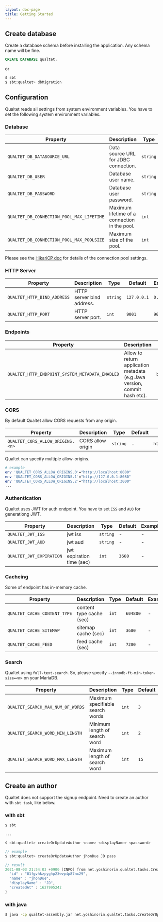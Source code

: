 ```yaml
---
layout: doc-page
title: Getting Started
---
```


## Create database

Create a database schema before installing the application. Any schema name will be fine.

```sql
CREATE DATABASE qualtet;
```

or

```sh
$ sbt
$ sbt:qualtet> dbMigration
```

## Configuration

Qualtet reads all settings from system environment variables. You have to set the following system environment variables.

### Database

|Property|Description|Type|Default|Example|
|---|---|---|---|---|
|`QUALTET_DB_DATASOURCE_URL`|Data source URL for JDBC connection.|`string`|-|`jdbc:mariadb://127.0.0.1/cahsper?useUnicode=true&characterEncoding=utf8mb4`|
|`QUALTET_DB_USER`|Database user name.|`string`|-|`root`|
|`QUALTET_DB_PASSWORD`|Database user password.|`string`|-|`pass`|
|`QUALTET_DB_CONNECTION_POOL_MAX_LIFETIME`|Maximum lifetime of a connection in the pool.|`int`|`1800000`|`1800000`|
|`QUALTET_DB_CONNECTION_POOL_MAX_POOLSIZE`|Maximum size of the pool.|`int`|`10`|`10`|

Please see the [HikariCP doc](https://github.com/brettwooldridge/HikariCP) for details of the connection pool settings.

### HTTP Server

|Property|Description|Type|Default|Example|
|---|---|---|---|---|
|`QUALTET_HTTP_BIND_ADDRESS`|HTTP server bind address.|`string`|`127.0.0.1`|`0.0.0.0`|
|`QUALTET_HTTP_PORT`|HTTP server port.|`int`|`9001`|`9001`|

### Endpoints

|Property|Description|Type|Default|Example|
|---|---|---|---|---|
|`QUALTET_HTTP_ENDPOINT_SYSTEM_METADATA_ENABLED`| Allow to return application metadata (e.g Java version, commit hash etc). |`boolean`|`false`|`false`|

### CORS

By default Qualtet allow CORS requests from any origin.

|Property|Description|Type|Default|Example|
|---|---|---|---|---|
|`QUALTET_CORS_ALLOW_ORIGINS.<n>`|CORS allow origin|`string`| - |`http://localhost:8080`|

Qualtet can specify multiple allow-origins.

```sh
# example
env 'QUALTET_CORS_ALLOW_ORIGINS.0'="http://localhost:8080"
env 'QUALTET_CORS_ALLOW_ORIGINS.1'="http://127.0.0.1:8080"
env 'QUALTET_CORS_ALLOW_ORIGINS.2'="http://localhost:3000"
...
```

### Authentication

Qualtet uses JWT for auth endpoint. You have to set `ISS` and `AUD` for generationg JWT.

|Property|Description|Type|Default|Example|
|---|---|---|---|---|
|`QUALTET_JWT_ISS `|jwt iss|`string`|-|-|
|`QUALTET_JWT_AUD `|jwt aud|`string`|-|-|
|`QUALTET_JWT_EXPIRATION `|jwt expiration time (sec)|`int`|`3600`|-|

### Cacheing

Some of endpoint has in-memory cache.

|Property|Description|Type|Default|Example|
|---|---|---|---|---|
|`QUALTET_CACHE_CONTENT_TYPE `|content type cache (sec)|`int`|`604800`|-|
|`QUALTET_CACHE_SITEMAP `|sitemap cache (sec)|`int`|`3600`|-|
|`QUALTET_CACHE_FEED `|feed cache (sec)|`int`|`7200`|-|

### Search

Qualtet using `full-text-search`. So, please specify `--innodb-ft-min-token-size=<n>` on your MariaDB.

|Property|Description|Type|Default|Example|
|---|---|---|---|---|
|`QUALTET_SEARCH_MAX_NUM_OF_WORDS `|Maximum specifiable search words|`int`|`3`|-|
|`QUALTET_SEARCH_WORD_MIN_LENGTH `|Minimum length of search word|`int`|`2`|-|
|`QUALTET_SEARCH_WORD_MAX_LENGTH `|Maximum length of search word|`int`|`15`|-|

## Create an author

Qualtet does not support the signup endpoint. Need to create an author with `sbt task`, like below.

### with sbt

```scala
$ sbt

...

$ sbt:qualtet> createOrUpdateAuthor <name> <displayName> <password>

// example
$ sbt:qualtet> createOrUpdateAuthor jhonDue JD pass

// result
2021-08-03 21:54:03 +0900 [INFO] from net.yoshinorin.qualtet.tasks.CreateOrUpdateAuthor$ - author created: {
  "id" : "01fgvhkzpyghp23wvp4p87nx29",
  "name" : "jhonDue",
  "displayName" : "JD",
  "createdAt" : 1627995242
}
```

### with java

```sh
$ java -cp qualtet-assembly.jar net.yoshinorin.qualtet.tasks.CreateOrUpdateAuthor <name> <displayName> <password>
```
